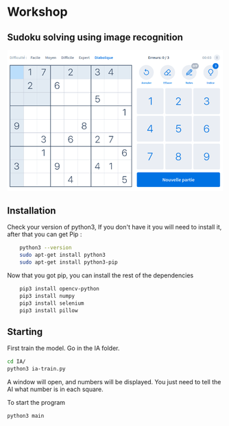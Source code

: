 # Workshop

## Sudoku solving using image recognition

<center>
  <img
  src="misc/solving.gif">
</center>

## Installation

Check your version of python3, If you don't have it you will need to install it, after that you can get Pip :

```bash
    python3 --version
    sudo apt-get install python3
    sudo apt-get install python3-pip
```

Now that you got pip, you can install the rest of the dependencies

```bash
    pip3 install opencv-python
    pip3 install numpy
    pip3 install selenium
    pip3 install pillow
```

## Starting

First train the model. Go in the IA folder.

```bash
cd IA/
python3 ia-train.py
```

A window will open, and numbers will be displayed. You just need to tell the AI what number is in each square.

To start the program

```bash
python3 main
```
